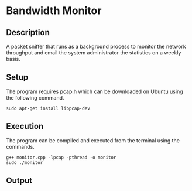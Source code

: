 # Bandwidth Monitor

## Description
A packet sniffer that runs as a background process to monitor the network throughput and email the system administrator the statistics on a weekly basis. 

## Setup
The program requires pcap.h which can be downloaded on Ubuntu using the following command.
```
sudo apt-get install libpcap-dev
```

## Execution 
The program can be compiled and executed from the terminal using the commands.
```
g++ monitor.cpp -lpcap -pthread -o monitor
sudo ./monitor
```
## Output
